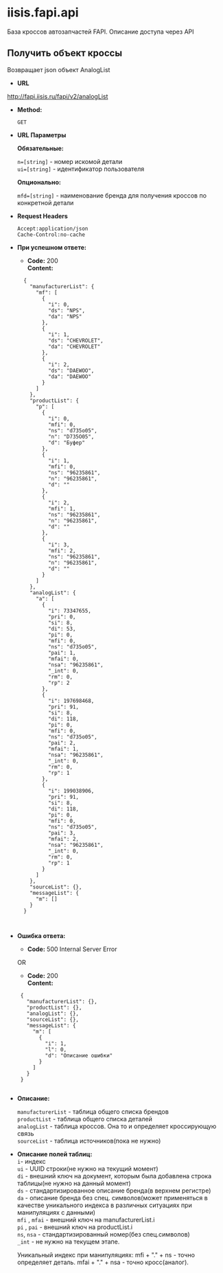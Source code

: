 # iisis.fapi.api
База кроссов автозапчастей FAPI. Описание доступа через API

**Получить объект кроссы**
----
Возвращает json объект AnalogList

* **URL**

http://fapi.iisis.ru/fapi/v2/analogList

* **Method:**
  
  `GET`
  
*  **URL Параметры**

   **Обязательные:**
 
    `n=[string]` - номер искомой детали<br />
    `ui=[string]` - идентификатор пользователя

   **Опционально:**
 
   `mfd=[string]` - наименование бренда для получения кроссов по конкретной детали

* **Request Headers**

   `Accept:application/json` <br />
   `Cache-Control:no-cache` <br />
    
* **При успешном ответе:**
  
  * **Code:** 200 <br />
    **Content:** 
  ```
    {
      "manufacturerList": {
        "mf": [
          {
            "i": 0,
            "ds": "NPS",
            "da": "NPS"
          },
          {
            "i": 1,
            "ds": "CHEVROLET",
            "da": "CHEVROLET"
          },
          {
            "i": 2,
            "ds": "DAEWOO",
            "da": "DAEWOO"
          }
        ]
      },
      "productList": {
        "p": [
          {
            "i": 0,
            "mfi": 0,
            "ns": "d735o05",
            "n": "D735O05",
            "d": "Буфер"
          },
          {
            "i": 1,
            "mfi": 0,
            "ns": "96235861",
            "n": "96235861",
            "d": ""
          },
          {
            "i": 2,
            "mfi": 1,
            "ns": "96235861",
            "n": "96235861",
            "d": ""
          },
          {
            "i": 3,
            "mfi": 2,
            "ns": "96235861",
            "n": "96235861",
            "d": ""
          }
        ]
      },
      "analogList": {
        "a": [
          {
            "i": 73347655,
            "pri": 0,
            "si": 8,
            "di": 53,
            "pi": 0,
            "mfi": 0,
            "ns": "d735o05",
            "pai": 1,
            "mfai": 0,
            "nsa": "96235861",
            "_int": 0,
            "rm": 0,
            "rp": 2
          },
          {
            "i": 197698468,
            "pri": 91,
            "si": 8,
            "di": 118,
            "pi": 0,
            "mfi": 0,
            "ns": "d735o05",
            "pai": 2,
            "mfai": 1,
            "nsa": "96235861",
            "_int": 0,
            "rm": 0,
            "rp": 1
          },
          {
            "i": 199038906,
            "pri": 91,
            "si": 8,
            "di": 118,
            "pi": 0,
            "mfi": 0,
            "ns": "d735o05",
            "pai": 3,
            "mfai": 2,
            "nsa": "96235861",
            "_int": 0,
            "rm": 0,
            "rp": 1
          }
        ]
      },
      "sourceList": {},
      "messageList": {
        "m": []
      }
    }
    
 
* **Ошибка ответа:**

  * **Code:** 500 Internal Server Error <br />

  OR

  * **Code:** 200 <br />
    **Content:** 
   ```
    {
      "manufacturerList": {},
      "productList": {},
      "analogList": {},
      "sourceList": {},
      "messageList": {
        "m": [
          {
            "i": 1,
            "l": 0,
            "d": "Описание ошибки"
          }
        ]
      }
    }


* **Описание:**

  `manufacturerList` - таблица общего списка брендов<br />
  `productList`		- таблица общего списка деталей<br />
  `analogList` - таблица кроссов. Она то и определяет кроссирующую связь<br />
  `sourceList` - таблица источников(пока не нужно)<br />
  
* **Описание полей таблиц:**  
  `i`- индекс<br />
  `ui` - UUID строки(не нужно на текущий момент)<br />
  `di` - внешний ключ на документ, которым была добавлена строка таблицы(не нужно на данный момент)<br />
  `ds` - стандартизированное описание бренда(в верхнем регистре)<br />
  `da` - описание бренда без спец. символов(может применяться в качестве уникального индекса в различных ситуациях при манипуляциях с данными)<br />
  `mfi` , `mfai` - внешний ключ на manufacturerList.i<br />
  `pi` , `pai` - внешний ключ на productList.i<br />
  `ns`, `nsa` - стандартизированный номер(без спец.символов)<br />
  `_int` - не нужно на текущем этапе.
  
  
  Уникальный индекс при манипуляциях: mfi + "." + ns - точно определяет деталь.
  									mfai + "." + nsa - точно кросс(аналог). 
